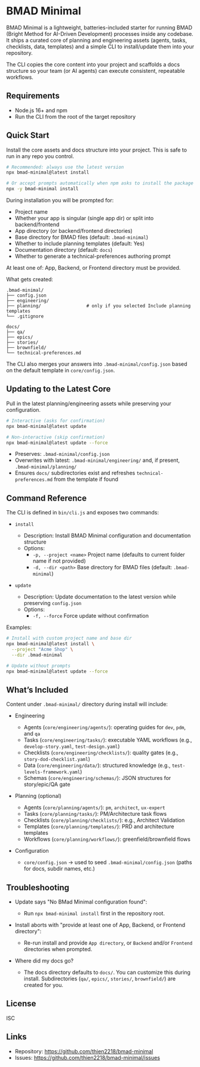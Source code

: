 # BMAD Minimal

BMAD Minimal is a lightweight, batteries-included starter for running BMAD (Bright Method for AI-Driven Development) processes inside any codebase. It ships a curated core of planning and engineering assets (agents, tasks, checklists, data, templates) and a simple CLI to install/update them into your repository.

The CLI copies the core content into your project and scaffolds a docs structure so your team (or AI agents) can execute consistent, repeatable workflows.

## Requirements

-  Node.js 16+ and npm
-  Run the CLI from the root of the target repository

## Quick Start

Install the core assets and docs structure into your project. This is safe to run in any repo you control.

```bash
# Recommended: always use the latest version
npx bmad-minimal@latest install

# Or accept prompts automatically when npm asks to install the package
npx -y bmad-minimal install
```

During installation you will be prompted for:

-  Project name
-  Whether your app is singular (single app dir) or split into backend/frontend
-  App directory (or backend/frontend directories)
-  Base directory for BMAD files (default: `.bmad-minimal`)
-  Whether to include planning templates (default: Yes)
-  Documentation directory (default: `docs`)
-  Whether to generate a technical-preferences authoring prompt

At least one of: App, Backend, or Frontend directory must be provided.

What gets created:

```
.bmad-minimal/
├── config.json
├── engineering/
├── planning/                 # only if you selected Include planning templates
└── .gitignore

docs/
├── qa/
├── epics/
├── stories/
├── brownfield/
└── technical-preferences.md
```

The CLI also merges your answers into `.bmad-minimal/config.json` based on the default template in `core/config.json`.

## Updating to the Latest Core

Pull in the latest planning/engineering assets while preserving your configuration.

```bash
# Interactive (asks for confirmation)
npx bmad-minimal@latest update

# Non-interactive (skip confirmation)
npx bmad-minimal@latest update --force
```

-  Preserves: `.bmad-minimal/config.json`
-  Overwrites with latest: `.bmad-minimal/engineering/` and, if present, `.bmad-minimal/planning/`
-  Ensures `docs/` subdirectories exist and refreshes `technical-preferences.md` from the template if found

## Command Reference

The CLI is defined in `bin/cli.js` and exposes two commands:

-  `install`

   -  Description: Install BMAD Minimal configuration and documentation structure
   -  Options:
      -  `-p, --project <name>` Project name (defaults to current folder name if not provided)
      -  `-d, --dir <path>` Base directory for BMAD files (default: `.bmad-minimal`)

-  `update`
   -  Description: Update documentation to the latest version while preserving `config.json`
   -  Options:
      -  `-f, --force` Force update without confirmation

Examples:

```bash
# Install with custom project name and base dir
npx bmad-minimal@latest install \
  --project "Acme Shop" \
  --dir .bmad-minimal

# Update without prompts
npx bmad-minimal@latest update --force
```

## What’s Included

Content under `.bmad-minimal/` directory during install will include:

-  Engineering

   -  Agents (`core/engineering/agents/`): operating guides for `dev`, `pdm`, and `qa`
   -  Tasks (`core/engineering/tasks/`): executable YAML workflows (e.g., `develop-story.yaml`, `test-design.yaml`)
   -  Checklists (`core/engineering/checklists/`): quality gates (e.g., `story-dod-checklist.yaml`)
   -  Data (`core/engineering/data/`): structured knowledge (e.g., `test-levels-framework.yaml`)
   -  Schemas (`core/engineering/schemas/`): JSON structures for story/epic/QA gate

-  Planning (optional)

   -  Agents (`core/planning/agents/`): `pm`, `architect`, `ux-expert`
   -  Tasks (`core/planning/tasks/`): PM/Architecture task flows
   -  Checklists (`core/planning/checklists/`): e.g., Architect Validation
   -  Templates (`core/planning/templates/`): PRD and architecture templates
   -  Workflows (`core/planning/workflows/`): greenfield/brownfield flows

-  Configuration
   -  `core/config.json` → used to seed `.bmad-minimal/config.json` (paths for docs, subdir names, etc.)

## Troubleshooting

-  Update says "No BMad Minimal configuration found":

   -  Run `npx bmad-minimal install` first in the repository root.

-  Install aborts with "provide at least one of App, Backend, or Frontend directory":

   -  Re-run install and provide `App directory`, or `Backend` and/or `Frontend` directories when prompted.

-  Where did my docs go?

   -  The docs directory defaults to `docs/`. You can customize this during install. Subdirectories (`qa/`, `epics/`, `stories/`, `brownfield/`) are created for you.

## License

ISC

## Links

-  Repository: https://github.com/thien2218/bmad-minimal
-  Issues: https://github.com/thien2218/bmad-minimal/issues
